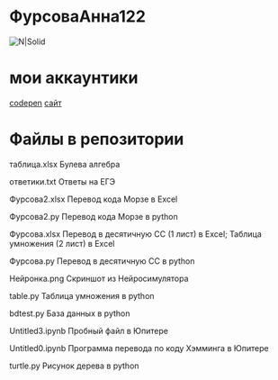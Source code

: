 # ФурсоваАнна122
![N|Solid](https://upload.wikimedia.org/wikipedia/ru/thumb/b/b6/Alvin_and_the_Chipmunks.jpg/274px-Alvin_and_the_Chipmunks.jpg)
# мои аккаунтики
[codepen](https://codepen.io/afursovaa)
[сайт](https://pasyanscom.wordpress.com/)
# Файлы в репозитории


таблица.xlsx Булева алгебра


ответики.txt Ответы на ЕГЭ


Фурсова2.xlsx  Перевод кода Морзе в Excel


Фурсова2.py  Перевод кода Морзе в python


Фурсова.xlsx Перевод в десятичную СС (1 лист) в Excel; Таблица умножения (2 лист) в Excel


Фурсова.py Перевод в десятичную СС в python


Нейронка.png Скриншот из Нейросимулятора


table.py Таблица умножения в python


bdtest.py База данных в python


Untitled3.ipynb Пробный файл в Юпитере


Untitled0.ipynb Программа перевода по коду Хэмминга в Юпитере


turtle.py Рисунок дерева в python
